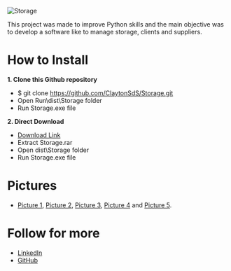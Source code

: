 ![Storage](https://user-images.githubusercontent.com/95229093/205701589-760c6c39-c3ee-463b-a833-b960d7271b63.png)

This project was made to improve Python skills and the main objective was to develop a software like to manage storage, clients and suppliers.

# How to Install
**1. Clone this Github repository**
   - $ git clone https://github.com/ClaytonSdS/Storage.git
   - Open Run\dist\Storage folder
   - Run Storage.exe file
  
**2. Direct Download**
   - [Download Link](https://drive.google.com/file/d/1ozm70tbfQbpwiKb6c6SB5azXw2qNb-lZ/view?usp=share_link)
   - Extract Storage.rar
   - Open dist\Storage folder
   - Run Storage.exe file
   
# Pictures
- [Picture 1](https://github.com/ClaytonSdS/Storage/blob/main/Pictures/Pic1.png), [Picture 2](https://github.com/ClaytonSdS/Storage/blob/main/Pictures/Pic2.png), [Picture 3](https://github.com/ClaytonSdS/Storage/blob/main/Pictures/Pic3.png), [Picture 4](https://github.com/ClaytonSdS/Storage/blob/main/Pictures/Pic4.png) and [Picture 5](https://github.com/ClaytonSdS/Storage/blob/main/Pictures/Pic5.png).

# Follow for more
- [LinkedIn](https://www.linkedin.com/in/clayton-santos-579682205/)
- [GitHub](https://github.com/ClaytonSdS)

